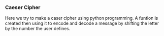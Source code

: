 ### Caeser Cipher
Here we try to make a caser cipher using python programming. A funtion is created then using it to encode and decode a message by shifting the letter by the number the user defines.